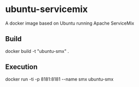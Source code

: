 # ubuntu-servicemix
A docker image based on Ubuntu running Apache ServiceMix

## Build
docker build -t "ubuntu-smx" .

## Execution
docker run -ti -p 8181:8181 --name smx ubuntu-smx
